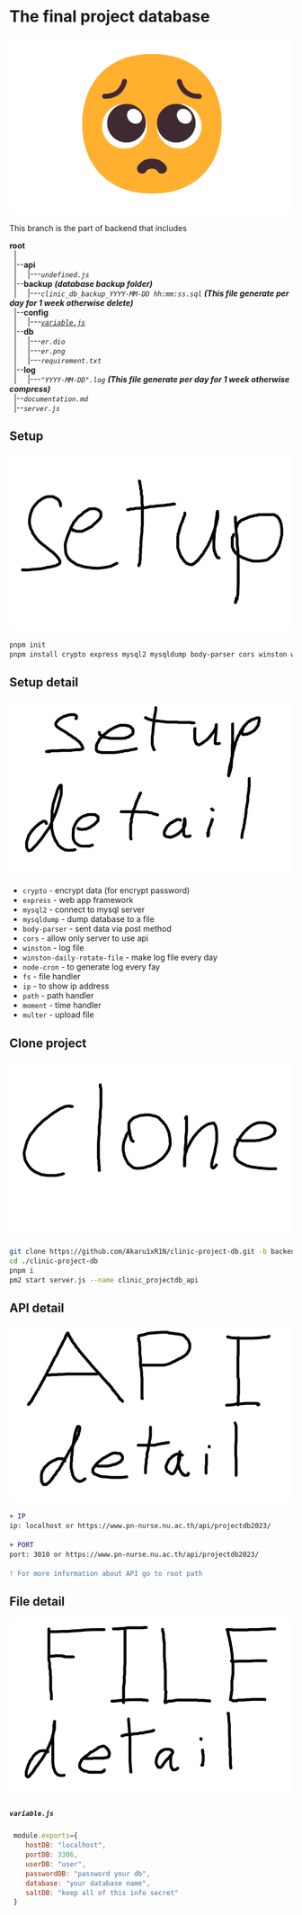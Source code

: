 # The final project database
![finally](https://github.com/Akaru1xR1N/README.img/blob/master/project%20db%20init.png "finally")

This branch is the part of backend that includes

**root**<br>
&nbsp;&nbsp;|<br>
&nbsp;&nbsp;|--**api**<br>
&nbsp;&nbsp;|&nbsp;&nbsp;&nbsp;&nbsp;&nbsp;|---*`undefined.js`*<br>
&nbsp;&nbsp;|--**backup** ***(database backup folder)***<br>
&nbsp;&nbsp;|&nbsp;&nbsp;&nbsp;&nbsp;&nbsp;|---*`clinic_db_backup_YYYY-MM-DD hh:mm:ss.sql`* ***(This file generate per day for 1 week otherwise delete)***<br>
&nbsp;&nbsp;|--**config**<br>
&nbsp;&nbsp;|&nbsp;&nbsp;&nbsp;&nbsp;&nbsp;|---[*`variable.js`*](https://github.com/Akaru1xR1N/clinic-project-db/tree/backend?tab=readme-ov-file#variablejs "File detail")<br>
&nbsp;&nbsp;|--**db**<br>
&nbsp;&nbsp;|&nbsp;&nbsp;&nbsp;&nbsp;&nbsp;|---*`er.dio`*<br>
&nbsp;&nbsp;|&nbsp;&nbsp;&nbsp;&nbsp;&nbsp;|---*`er.png`*<br>
&nbsp;&nbsp;|&nbsp;&nbsp;&nbsp;&nbsp;&nbsp;|---*`requirement.txt`*<br>
&nbsp;&nbsp;|--**log**<br>
&nbsp;&nbsp;|&nbsp;&nbsp;&nbsp;&nbsp;&nbsp;|---*`"YYYY-MM-DD".log`* ***(This file generate per day for 1 week otherwise compress)***<br>
&nbsp;&nbsp;|--*`documentation.md`*<br>
&nbsp;&nbsp;|--*`server.js`*<br>


## Setup
![setup](https://github.com/Akaru1xR1N/README.img/blob/master/setup.png "setup")
```sh
pnpm init
pnpm install crypto express mysql2 mysqldump body-parser cors winston winston-daily-rotate-file node-cron fs ip path moment multer
```

## Setup detail
![setup detail](https://github.com/Akaru1xR1N/README.img/blob/master/setupdetail.png "setup detail")
* `crypto` - encrypt data (for encrypt password)
* `express` - web app framework
* `mysql2` - connect to mysql server
* `mysqldump` - dump database to a file
* `body-parser` - sent data via post method
* `cors` - allow only server to use api
* `winston` - log file
* `winston-daily-rotate-file` - make log file every day
* `node-cron` - to generate log every fay
* `fs` - file handler
* `ip` - to show ip address
* `path` - path handler
* `moment` - time handler
* `multer` - upload file

## Clone project
![setup detail](https://github.com/Akaru1xR1N/README.img/blob/master/clone.png "setup detail")
```sh
git clone https://github.com/Akaru1xR1N/clinic-project-db.git -b backend
cd ./clinic-project-db
pnpm i
pm2 start server.js --name clinic_projectdb_api
```

## API detail
![api detail](https://github.com/Akaru1xR1N/README.img/blob/master/apidetail.png "api detail")
```diff
+ IP
ip: localhost or https://www.pn-nurse.nu.ac.th/api/projectdb2023/

+ PORT
port: 3010 or https://www.pn-nurse.nu.ac.th/api/projectdb2023/

! For more information about API go to root path
```

## File detail
![file detail](https://github.com/Akaru1xR1N/README.img/blob/master/filedetail.png "file detail")
##### `variable.js`
```js
 module.exports={
    hostDB: "localhost",
    portDB: 3306,
    userDB: "user",
    passwordDB: "password your db",
    database: "your database name",
    saltDB: "keep all of this info secret"
 }
 ```
